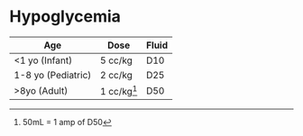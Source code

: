 # Hypoglycemia
| Age    	| Dose    	| Fluid 	|
|--------	|---------	|-------	|
| <1 yo  (Infant)	| 5 cc/kg 	| D10   	|
| 1-8 yo (Pediatric)	| 2 cc/kg 	| D25   	|
| >8yo (Adult)  	| 1 cc/kg[^1] 	| D50   	|



[^1]: 50mL = 1 amp of D50